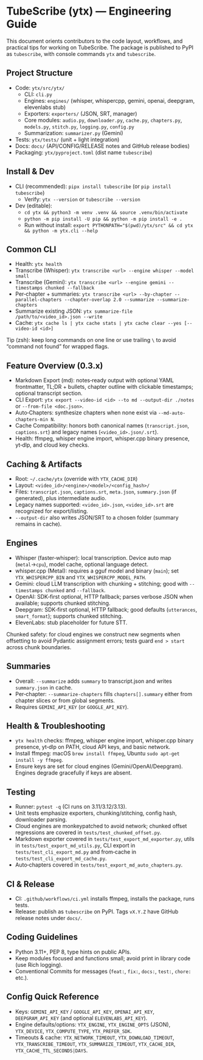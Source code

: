 # TubeScribe (ytx) — Engineering Guide

This document orients contributors to the code layout, workflows, and practical tips for working on TubeScribe. The package is published to PyPI as `tubescribe`, with console commands `ytx` and `tubescribe`.

## Project Structure
- Code: `ytx/src/ytx/`
  - CLI: `cli.py`
  - Engines: `engines/` (whisper, whispercpp, gemini, openai, deepgram, elevenlabs stub)
  - Exporters: `exporters/` (JSON, SRT, manager)
  - Core modules: `audio.py`, `downloader.py`, `cache.py`, `chapters.py`, `models.py`, `stitch.py`, `logging.py`, `config.py`
  - Summarization: `summarizer.py` (Gemini)
- Tests: `ytx/tests/` (unit + light integration)
- Docs: `docs/` (API/CONFIG/RELEASE notes and GitHub release bodies)
- Packaging: `ytx/pyproject.toml` (dist name `tubescribe`)

## Install & Dev
- CLI (recommended): `pipx install tubescribe` (or `pip install tubescribe`)
  - Verify: `ytx --version` or `tubescribe --version`
- Dev (editable):
  - `cd ytx && python3 -m venv .venv && source .venv/bin/activate`
  - `python -m pip install -U pip && python -m pip install -e .`
  - Run without install: `export PYTHONPATH="$(pwd)/ytx/src" && cd ytx && python -m ytx.cli --help`

## Common CLI
- Health: `ytx health`
- Transcribe (Whisper): `ytx transcribe <url> --engine whisper --model small`
- Transcribe (Gemini): `ytx transcribe <url> --engine gemini --timestamps chunked --fallback`
- Per‑chapter + summaries: `ytx transcribe <url> --by-chapter --parallel-chapters --chapter-overlap 2.0 --summarize --summarize-chapters`
- Summarize existing JSON: `ytx summarize-file /path/to/<video_id>.json --write`
- Cache: `ytx cache ls | ytx cache stats | ytx cache clear --yes [--video-id <id>]`

Tip (zsh): keep long commands on one line or use trailing `\` to avoid “command not found” for wrapped flags.

## Feature Overview (0.3.x)
- Markdown Export (md): notes‑ready output with optional YAML frontmatter, TL;DR + bullets, chapter outline with clickable timestamps; optional transcript section.
- CLI Export: `ytx export --video-id <id> --to md --output-dir ./notes` or `--from-file <doc.json>`.
- Auto‑Chapters: synthesize chapters when none exist via `--md-auto-chapters-min N`.
- Cache Compatibility: honors both canonical names (`transcript.json`, `captions.srt`) and legacy names (`<video_id>.json/.srt`).
- Health: ffmpeg, whisper engine import, whisper.cpp binary presence, yt‑dlp, and cloud key checks.

## Caching & Artifacts
- Root: `~/.cache/ytx` (override with `YTX_CACHE_DIR`)
- Layout: `<video_id>/<engine>/<model>/<config_hash>/`
- Files: `transcript.json`, `captions.srt`, `meta.json`, `summary.json` (if generated), plus intermediate audio.
- Legacy names supported: `<video_id>.json`, `<video_id>.srt` are recognized for export/listing.
- `--output-dir` also writes JSON/SRT to a chosen folder (summary remains in cache).

## Engines
- Whisper (faster‑whisper): local transcription. Device auto map (`metal`→`cpu`), model cache, optional language detect.
- whisper.cpp (Metal): requires a gguf model and binary (`main`); set `YTX_WHISPERCPP_BIN` and `YTX_WHISPERCPP_MODEL_PATH`.
- Gemini: cloud LLM transcription with chunking + stitching; good with `--timestamps chunked` and `--fallback`.
- OpenAI: SDK‑first optional, HTTP fallback; parses verbose JSON when available; supports chunked stitching.
- Deepgram: SDK‑first optional, HTTP fallback; good defaults (`utterances`, `smart_format`); supports chunked stitching.
- ElevenLabs: stub placeholder for future STT.

Chunked safety: for cloud engines we construct new segments when offsetting to avoid Pydantic assignment errors; tests guard `end > start` across chunk boundaries.

## Summaries
- Overall: `--summarize` adds `summary` to transcript.json and writes `summary.json` in cache.
- Per‑chapter: `--summarize-chapters` fills `chapters[].summary` either from chapter slices or from global segments.
- Requires `GEMINI_API_KEY` (or `GOOGLE_API_KEY`).

## Health & Troubleshooting
- `ytx health` checks: ffmpeg, whisper engine import, whisper.cpp binary presence, yt‑dlp on PATH, cloud API keys, and basic network.
- Install ffmpeg: macOS `brew install ffmpeg`, Ubuntu `sudo apt-get install -y ffmpeg`.
- Ensure keys are set for cloud engines (Gemini/OpenAI/Deepgram). Engines degrade gracefully if keys are absent.

## Testing
- Runner: `pytest -q` (CI runs on 3.11/3.12/3.13).
- Unit tests emphasize exporters, chunking/stitching, config hash, downloader parsing.
- Cloud engines are monkeypatched to avoid network; chunked offset regressions are covered in `tests/test_chunked_offset.py`.
- Markdown exporter covered in `tests/test_export_md_exporter.py`, utils in `tests/test_export_md_utils.py`, CLI export in `tests/test_cli_export_md.py` and from‑cache in `tests/test_cli_export_md_cache.py`.
- Auto‑chapters covered in `tests/test_export_md_auto_chapters.py`.

## CI & Release
- CI: `.github/workflows/ci.yml` installs ffmpeg, installs the package, runs tests.
- Release: publish as `tubescribe` on PyPI. Tags `vX.Y.Z` have GitHub release notes under `docs/`.

## Coding Guidelines
- Python 3.11+, PEP 8, type hints on public APIs.
- Keep modules focused and functions small; avoid print in library code (use Rich logging).
- Conventional Commits for messages (`feat:`, `fix:`, `docs:`, `test:`, `chore:` etc.).

## Config Quick Reference
- Keys: `GEMINI_API_KEY` / `GOOGLE_API_KEY`, `OPENAI_API_KEY`, `DEEPGRAM_API_KEY` (and optional `ELEVENLABS_API_KEY`).
- Engine defaults/options: `YTX_ENGINE`, `YTX_ENGINE_OPTS` (JSON), `YTX_DEVICE`, `YTX_COMPUTE_TYPE`, `YTX_PREFER_SDK`.
- Timeouts & cache: `YTX_NETWORK_TIMEOUT`, `YTX_DOWNLOAD_TIMEOUT`, `YTX_TRANSCRIBE_TIMEOUT`, `YTX_SUMMARIZE_TIMEOUT`, `YTX_CACHE_DIR`, `YTX_CACHE_TTL_SECONDS|DAYS`.
